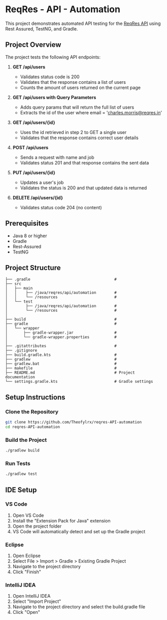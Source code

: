 # ReqRes - API - Automation

This project demonstrates automated API testing for the [ReqRes API](https://reqres.in/) using Rest Assured, TestNG, and Gradle.

## Project Overview

The project tests the following API endpoints:
1. **GET /api/users**
   - Validates status code is 200
   - Validates that the response contains a list of users
   - Counts the amount of users returned on the current page

2. **GET /api/users with Query Parameters**
   - Adds query params that will return the full list of users
   - Extracts the id of the user where email = 'charles.morris@reqres.in'

3. **GET /api/users/{id}**
   - Uses the id retrieved in step 2 to GET a single user
   - Validates that the response contains correct user details

4. **POST /api/users**
   - Sends a request with name and job
   - Validates status 201 and that response contains the sent data

5. **PUT /api/users/{id}**
   - Updates a user's job
   - Validates the status is 200 and that updated data is returned

6. **DELETE /api/users/{id}**
   - Validates status code 204 (no content)

## Prerequisites
- Java 8 or higher
- Gradle
- Rest-Assured
- TestNG

## Project Structure
```
├── .gradle                                     # 
├── src
│   ├── main
│   │    ├── /java/reqres/api/automation        #
│   │    └── /resources                         #
│   └── test
│        ├── /java/reqres/api/automation        #
│        └── /resources                         #
│
├── build                                       #
├── gradle                                      #
│   └── wrapper
│       ├── gradle-wrapper.jar                  #
│       └── gradle-wrapper.properties           #
│
├── .gitattributes                              #
├── .gitignore
├── build.gradle.kts                            # 
├── gradlew                                     # 
├── gradlew.bat                                 # 
├── makefile                                    # 
├── README.md                                   # Project documentation
└── settings.gradle.kts                         # Gradle settings
```

## Setup Instructions

### Clone the Repository
```bash
git clone https://github.com/Theofylrx/reqres-API-automation
cd reqres-API-automation
```

### Build the Project
```bash
./gradlew build
```

### Run Tests
```bash
./gradlew test
```

## IDE Setup
### VS Code
1. Open VS Code
2. Install the "Extension Pack for Java" extension
3. Open the project folder
4. VS Code will automatically detect and set up the Gradle project

### Eclipse
1. Open Eclipse
2. Select File > Import > Gradle > Existing Gradle Project
3. Navigate to the project directory
4. Click "Finish"

### IntelliJ IDEA
1. Open IntelliJ IDEA
2. Select "Import Project"
3. Navigate to the project directory and select the build.gradle file
4. Click "Open"